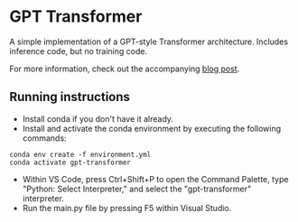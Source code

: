 # GPT Transformer

A simple implementation of a GPT-style Transformer architecture. Includes inference code, but no training code.

For more information, check out the accompanying [blog post](https://bea.stollnitz.com/blog/gpt-transformer).

## Running instructions

- Install conda if you don't have it already.
- Install and activate the conda environment by executing the following commands:

```
conda env create -f environment.yml
conda activate gpt-transformer
```

- Within VS Code, press Ctrl+Shift+P to open the Command Palette, type "Python: Select Interpreter," and select the "gpt-transformer" interpreter.
- Run the main.py file by pressing F5 within Visual Studio.
